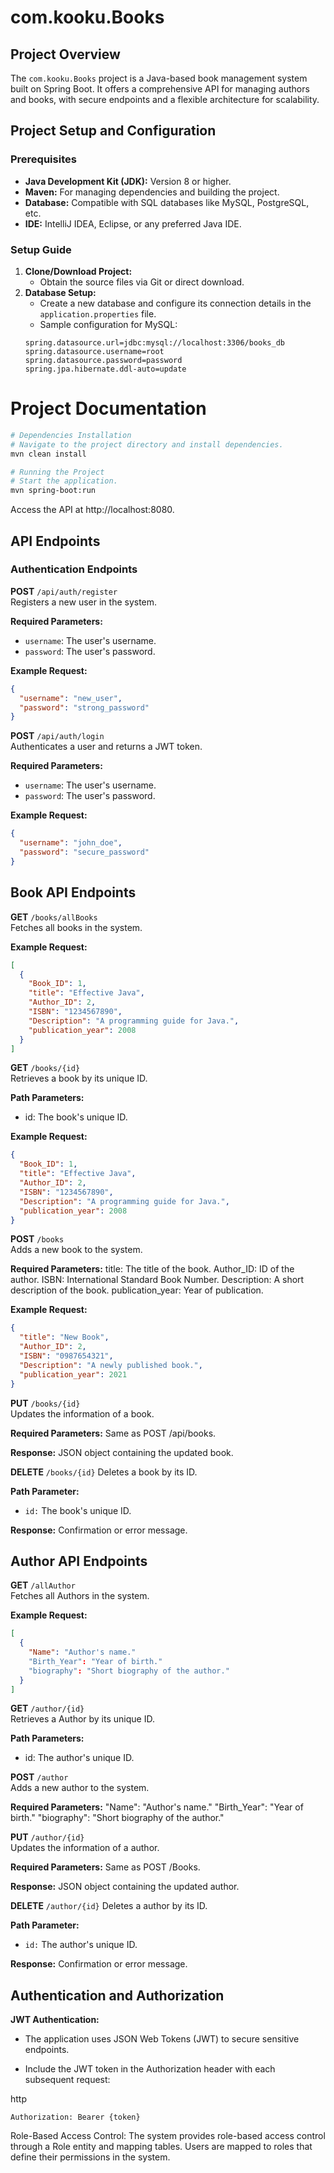 # com.kooku.Books

## Project Overview

The `com.kooku.Books` project is a Java-based book management system built on Spring Boot. It offers a comprehensive API for managing authors and books, with secure endpoints and a flexible architecture for scalability.

## Project Setup and Configuration

### Prerequisites
- **Java Development Kit (JDK):** Version 8 or higher.
- **Maven:** For managing dependencies and building the project.
- **Database:** Compatible with SQL databases like MySQL, PostgreSQL, etc.
- **IDE:** IntelliJ IDEA, Eclipse, or any preferred Java IDE.

### Setup Guide
1. **Clone/Download Project:**
   - Obtain the source files via Git or direct download.
2. **Database Setup:**
   - Create a new database and configure its connection details in the `application.properties` file.
   - Sample configuration for MySQL:
   ```properties
   spring.datasource.url=jdbc:mysql://localhost:3306/books_db
   spring.datasource.username=root
   spring.datasource.password=password
   spring.jpa.hibernate.ddl-auto=update

# Project Documentation

```bash
# Dependencies Installation
# Navigate to the project directory and install dependencies.
mvn clean install

# Running the Project
# Start the application.
mvn spring-boot:run
```

Access the API at http://localhost:8080.

## API Endpoints

### Authentication Endpoints

**POST** `/api/auth/register`  
Registers a new user in the system.

**Required Parameters:**
- `username`: The user's username.
- `password`: The user's password.

**Example Request:**
```json
{
  "username": "new_user",
  "password": "strong_password"
}
```
**POST** `/api/auth/login`  
Authenticates a user and returns a JWT token.

**Required Parameters:**
- `username`: The user's username.
- `password`: The user's password.

**Example Request:**
```json
{
  "username": "john_doe",
  "password": "secure_password"
}

```

## Book API Endpoints

**GET** `/books/allBooks`  
Fetches all books in the system.

**Example Request:**
```json
[
  {
    "Book_ID": 1,
    "title": "Effective Java",
    "Author_ID": 2,
    "ISBN": "1234567890",
    "Description": "A programming guide for Java.",
    "publication_year": 2008
  }
]

```

**GET** `/books/{id}`  
Retrieves a book by its unique ID.

**Path Parameters:**
- id: The book's unique ID.

**Example Request:**
```json
{
  "Book_ID": 1,
  "title": "Effective Java",
  "Author_ID": 2,
  "ISBN": "1234567890",
  "Description": "A programming guide for Java.",
  "publication_year": 2008
}
```
**POST** `/books`  
Adds a new book to the system.

**Required Parameters:**
title: The title of the book.
Author_ID: ID of the author.
ISBN: International Standard Book Number.
Description: A short description of the book.
publication_year: Year of publication.

**Example Request:**
```json
{
  "title": "New Book",
  "Author_ID": 2,
  "ISBN": "0987654321",
  "Description": "A newly published book.",
  "publication_year": 2021
}
```

**PUT** `/books/{id}`  
Updates the information of a book.

**Required Parameters:**
Same as POST /api/books.

**Response:**  JSON object containing the updated book.

**DELETE** `/books/{id}`
Deletes a book by its ID.

**Path Parameter:**

- `id:` The book's unique ID.

**Response:** Confirmation or error message.

## Author API Endpoints


**GET** `/allAuthor`  
Fetches all Authors in the system.

**Example Request:**
```json
[
  {
    "Name": "Author's name."
    "Birth_Year": "Year of birth."
    "biography": "Short biography of the author."
  }
]

```
**GET** `/author/{id}`  
Retrieves a Author by its unique ID.

**Path Parameters:**
- id: The author's unique ID.

**POST** `/author`  
Adds a new author to the system.

**Required Parameters:**
"Name": "Author's name."
"Birth_Year": "Year of birth."
"biography": "Short biography of the author."

**PUT** `/author/{id}`  
Updates the information of a author.

**Required Parameters:**
Same as POST /Books.

**Response:**  JSON object containing the updated author.

**DELETE** `/author/{id}`
Deletes a author by its ID.

**Path Parameter:**

- `id:` The author's unique ID.

**Response:** Confirmation or error message.

 ## Authentication and Authorization
**JWT Authentication:**
 - The application uses JSON Web Tokens (JWT) to secure sensitive endpoints.

- Include the JWT token in the Authorization header with each subsequent request:

http
```
Authorization: Bearer {token}
```
Role-Based Access Control:
The system provides role-based access control through a Role entity and mapping tables. Users are mapped to roles that define their permissions in the system.
